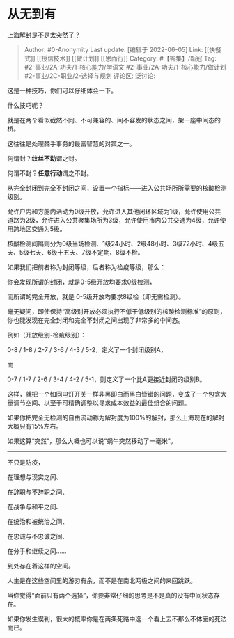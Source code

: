 # 从无到有
[上海解封是不是太突然了？](https://www.zhihu.com/question/535674989/answer/2512784718)

> Author: #0-Anonymity
> Last update: [编辑于 2022-06-05]
> Link: [[快餐式]] [[授信技术]] [[做计划]] [[思而行]]
> Category: #【答集】/新冠
> Tag: #2-事业/2A-功夫/1-核心能力/学语文 #2-事业/2A-功夫/1-核心能力/做计划 #2-事业/2C-职业/2-选择与规划
> 评论区:
> 泛讨论:

这是一种技巧，你们可以仔细体会一下。

什么技巧呢？

就是在两个看似截然不同、不可兼容的、间不容发的状态之间，架一座中间态的桥。

这往往是处理棘手事务的最富智慧的对策之一。

何谓封？**纹丝不动**谓之封。

何谓不封？**任意行动**谓之不封。

从完全封闭到完全不封闭之间，设置一个指标——进入公共场所所需要的核酸检测级别。

允许户内和方舱内活动为0级开放，允许进入其他闭环区域为1级，允许使用公共道路为2级，允许进入公共聚集场所为3级，允许使用市内公共交通为4级，允许使用跨地区交通为5级。

核酸检测间隔则分为0级当场检测、1级24小时、2级48小时、3级72小时、4级五天、5级七天、6级十五天、7级不定期、8级不检。

如果我们把前者称为封闭等级，后者称为检疫等级，那么：

你会发现所谓的封闭，就是0-5级开放均要求0级检测，

而所谓的完全开放，就是 0-5级开放均要求8级检（即无需检测）。

毫无疑问，即使保持“高级别开放必须执行不低于低级别的核酸检测标准”的原则，你也能发现在完全封闭和完全不封闭之间出现了非常多的中间态。

例如（开放级别-检疫级别）：

0-8 / 1-8 / 2-7 / 3-6 / 4-3 / 5-2，定义了一个封闭级别A，

而

0-7 / 1-7 / 2-6 / 3-4 / 4-2 / 5-1，则定义了一个比A更接近封闭的级别B。

这样，就把一个如同电灯开关一样非黑即白而黑白皆错的问题，变成了一个包含大量调节空间、以至于可精确调整以寻求成本效益的最佳组合的问题。

如果你把完全无检测的自由流动称为解封度为100%的解封，那么上海现在的解封大概只有15%左右。

如果这算“突然”，那么大概也可以说“蜗牛突然移动了一毫米”。

---

不只是防疫，

在理想与现实之间、

在辞职与不辞职之间、

在战争与和平之间、

在统治和被统治之间、

在忠诚与不忠诚之间、

在分手和继续之间……

到处存在着这样的空间。

人生是在这些空间里的游刃有余，而不是在南北两极之间的来回跳跃。

当你觉得“面前只有两个选择”，你要非常仔细的思考是不是真的没有中间状态存在。

如果你发生误判，很大的概率你是在两条死路中选一个看上去不那么不体面的死法而已。
